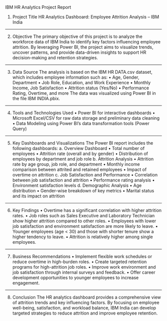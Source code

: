 IBM HR Analytics Project Report

1. Project Title
HR Analytics Dashboard: Employee Attrition Analysis – IBM India
________________________________________
2. Objective
The primary objective of this project is to analyze the workforce data of IBM India to identify key factors influencing employee attrition. By leveraging Power BI, the project aims to visualize trends, uncover patterns, and provide data-driven insights to support HR decision-making and retention strategies.
________________________________________
3. Data Source
The analysis is based on the IBM HR DATA.csv dataset, which includes employee information such as:
•	Age, Gender, Department
•	Job Role, Education, and Work Experience
•	Monthly Income, Job Satisfaction
•	Attrition status (Yes/No)
•	Performance Rating, Overtime, and more
The data was visualized using Power BI in the file IBM INDIA.pbix.
________________________________________
4. Tools and Technologies Used
•	Power BI for interactive dashboards
•	Microsoft Excel/CSV for raw data storage and preliminary data cleaning
•	Data Modeling using Power BI’s data transformation tools (Power Query)
________________________________________
5. Key Dashboards and Visualizations
The Power BI report includes the following dashboards:
a. Overview Dashboard
•	Total number of employees
•	Attrition rate (overall and by gender)
•	Distribution of employees by department and job role
b. Attrition Analysis
•	Attrition rate by age group, job role, and department
•	Monthly income comparison between attrited and retained employees
•	Impact of overtime on attrition
c. Job Satisfaction and Performance
•	Correlation between job satisfaction and attrition
•	Performance rating analysis
•	Environment satisfaction levels
d. Demographic Analysis
•	Age distribution
•	Gender-wise breakdown of key metrics
•	Marital status and its impact on attrition
________________________________________
6. Key Findings
•	Overtime has a significant correlation with higher attrition rates.
•	Job roles such as Sales Executive and Laboratory Technician show higher attrition compared to other roles.
•	Employees with lower job satisfaction and environment satisfaction are more likely to leave.
•	Younger employees (age < 30) and those with shorter tenure show a higher tendency to leave.
•	Attrition is relatively higher among single employees.
________________________________________
7. Business Recommendations
•	Implement flexible work schedules or reduce overtime in high-burden roles.
•	Create targeted retention programs for high-attrition job roles.
•	Improve work environment and job satisfaction through internal surveys and feedback.
•	Offer career development opportunities to younger employees to increase engagement.
________________________________________
8. Conclusion
The HR analytics dashboard provides a comprehensive view of attrition trends and key influencing factors. By focusing on employee well-being, satisfaction, and workload balance, IBM India can develop targeted strategies to reduce attrition and improve employee retention.

